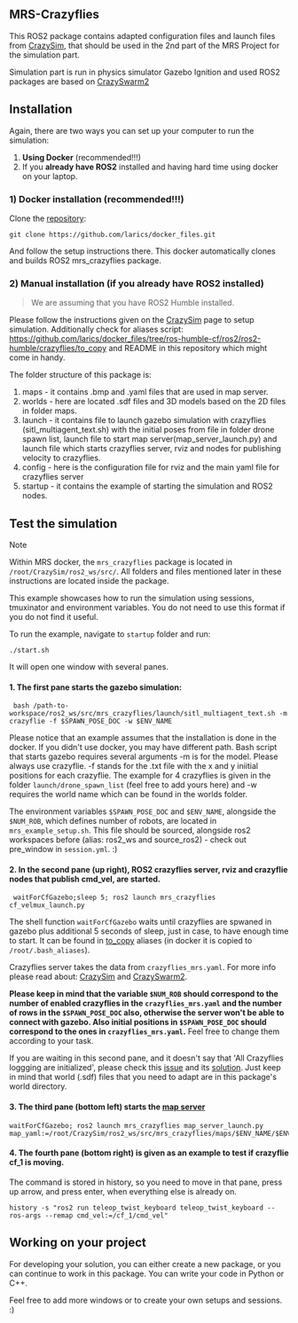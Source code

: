 ## MRS-Crazyflies
This ROS2 package contains adapted configuration files and launch files from [CrazySim](https://github.com/gtfactslab/CrazySim), that should be used in the 2nd part of the MRS Project for the simulation part.

Simulation part is run in physics simulator Gazebo Ignition and used ROS2 packages are based on [CrazySwarm2](https://imrclab.github.io/crazyswarm2/)

## Installation

Again, there are two ways you can set up your computer to run the simulation:
1. **Using Docker** (recommended!!!)
2. If you **already have ROS2** installed and having hard time using docker on your laptop.

### 1) Docker installation (recommended!!!)

Clone the [repository](https://github.com/larics/docker_files):
```
git clone https://github.com/larics/docker_files.git
```
And follow the setup instructions there. This docker automatically clones and builds ROS2 mrs_crazyflies package.

### 2) Manual installation (if you already have ROS2 installed)
> We are assuming that you have ROS2 Humble installed.

Please follow the instructions given on the [CrazySim](https://github.com/gtfactslab/CrazySim) page to setup simulation. Additionally check for aliases script: https://github.com/larics/docker_files/tree/ros-humble-cf/ros2/ros2-humble/crazyflies/to_copy and README in this repository which might come in handy.

The folder structure of this package is:
1. maps - it contains .bmp and .yaml files that are used in map server.
2. worlds -  here are located .sdf files and 3D models based on the 2D files in folder maps.
3. launch -  it contains file to launch gazebo simulation with crazyflies (sitl_multiagent_text.sh) with the initial poses from file in folder drone spawn list, launch file to start map server(map_server_launch.py) and launch file which starts crazyflies server, rviz and nodes for publishing velocity to crazyflies.
4. config - here is the configuration file for rviz and the main yaml file for crazyflies server
5. startup - it contains the example of starting the simulation and ROS2 nodes.

## Test the simulation
> [!NOTE]
> Within MRS docker, the `mrs_crazyflies` package is located in `/root/CrazySim/ros2_ws/src/`. All folders and files mentioned later in these instructions are located inside the package.

This example showcases how to run the simulation using sessions, tmuxinator and environment variables. You do not need to use this format if you do not find it useful.

To run the example, navigate to `startup` folder and run:
```
./start.sh
```
It will open one window with several panes.

#### 1. The first pane starts the gazebo simulation:
```
 bash /path-to-workspace/ros2_ws/src/mrs_crazyflies/launch/sitl_multiagent_text.sh -m crazyflie -f $SPAWN_POSE_DOC -w $ENV_NAME
```
Please notice that an example assumes that the installation is done in the docker. If you didn't use docker, you may have different path. Bash script that starts gazebo requires several arguments -m is for the model. Please always use crazyflie. -f stands for the .txt file with the x and y iniitial positions for each crazyflie. The example for 4 crazyflies is given in the folder `launch/drone_spawn_list` (feel free to add yours here) and -w requires the world name which can be found in the worlds folder.

The environment variables `$SPAWN_POSE_DOC` and `$ENV_NAME`, alongside the `$NUM_ROB`, which defines number of robots, are located in `mrs_example_setup.sh`. This file should be sourced, alongside ros2 workspaces before (alias: ros2_ws and source_ros2) - check out pre_window in `session.yml`. :)

#### 2. In the second pane (up right), ROS2 crazyflies server, rviz and crazyflie nodes that publish cmd_vel, are started.
```
 waitForCfGazebo;sleep 5; ros2 launch mrs_crazyflies cf_velmux_launch.py
```
The shell function `waitForCfGazebo` waits until crazyflies are spwaned in gazebo plus additional 5 seconds of sleep, just in case, to have enough time to start. It can be found in [to_copy](https://github.com/larics/docker_files/tree/ros-humble-cf/ros2/ros2-humble/crazyflies/to_copy) aliases (in docker it is copied to `/root/.bash_aliases`).

Crazyflies server takes the data from `crazyflies_mrs.yaml`. For more info please read about: [CrazySim](https://github.com/gtfactslab/CrazySim) and [CrazySwarm2](https://imrclab.github.io/crazyswarm2/).

**Please keep in mind that the variable `$NUM_ROB` should correspond to the number of enabled crazyflies in the `crazyflies_mrs.yaml` and the number of rows in the `$SPAWN_POSE_DOC` also, otherwise the server won't be able to connect with gazebo. Also initial positions in `$SPAWN_POSE_DOC` should correspond to the ones in `crazyflies_mrs.yaml`.** Feel free to change them according to your task.

If you are waiting in this second pane, and it doesn't say that 'All Crazyflies loggging are initialized', please check this [issue](https://github.com/gtfactslab/CrazySim/issues/1#issue-2123839637) and its [solution](https://github.com/gtfactslab/CrazySim/issues/1#issuecomment-1933212957). Just keep in mind that world (.sdf) files that you need to adapt are in this package's world directory.

#### 3. The third pane (bottom left) starts the [map server](https://github.com/ros-navigation/navigation2/tree/main/nav2_map_server)
```
waitForCfGazebo; ros2 launch mrs_crazyflies map_server_launch.py map_yaml:=/root/CrazySim/ros2_ws/src/mrs_crazyflies/maps/$ENV_NAME/$ENV_NAME.yaml
```

#### 4. The fourth pane (bottom right) is given as an example to test if crazyflie cf_1 is moving.
The command is stored in history, so you need to move in that pane, press up arrow, and press enter, when everything else is already on.

```
history -s "ros2 run teleop_twist_keyboard teleop_twist_keyboard --ros-args --remap cmd_vel:=/cf_1/cmd_vel"
```

## Working on your project

For developing your solution, you can either create a new package, or you can continue to work in this package. You can write your code in Python or C++.

Feel free to add more windows or to create your own setups and sessions. :)


